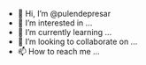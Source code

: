 - 👋 Hi, I’m @pulendepresar
- 👀 I’m interested in ...
- 🌱 I’m currently learning ...
- 💞️ I’m looking to collaborate on ...
- 📫 How to reach me ...

<!---
pulendepresar/pulendepresar is a ✨ special ✨ repository because its `README.md` (this file) appears on your GitHub profile.
You can click the Preview link to take a look at your changes.
--->
